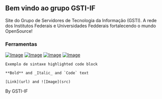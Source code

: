 ## Bem vindo ao grupo GSTI-IF

Site do Grupo de Servidores de Tecnologia da Informação (GSTI).
A rede dos Institutos Federais e Universidades Fedderais fortalecendo o mundo OpenSource!

### Ferramentas

[![Image](https://lh3.ggpht.com/hWsdM5N7LkZnvYjvRzkfTG_09h7p1RxDXEUWz9RkCXUEXwSB_RHU3ZEURO7NM63c99V_hZmx=w128)](https://groups.google.com/forum/#!forum/gsti-if)
[![Image](https://www.netelip.com/wp-content/uploads/2016/12/n_phpbb.png)](https://gsti.continente.ifsc.edu.br/)
[![Image](http://download.seaicons.com/icons/uiconstock/socialmedia/128/Google-Drive-icon.png)](https://drive.google.com/open?id=0B8ZBU6RUh8ZqTDdVNDRvbVhoTEU)
[![Image](https://image.flaticon.com/icons/png/128/25/25231.png)](https://github.com/gsti-if)

```codigos
Exemplo de sintaxe highlighted code block

**Bold** and _Italic_ and `Code` text

[Link](url) and ![Image](src)
```

By GSTI-IF
